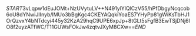 $START$3vLqpw1dEuJOMt+NzUVytuLV++N491ylYlQlCzV55/hPfDbgyNcqcob6oU8dYNwiJIInyb/lMUo3bBgKgc4CKEYAQqkiYoaES7YHyPp81gWiKsTbHJ1OrQzvxY4bNTdcyi445y32KzA29hqC9UPE6xpJp+8tGLt5sFgfB3EwTSjDNj6lO8f2uyzATfWC/T11GUWsFOkJw4zqtvJXyM8CXw==$END$